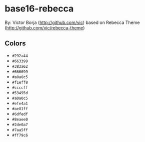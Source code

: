 # base16-rebecca

By: Victor Borja (http://github.com/vic) based on Rebecca Theme (http://github.com/vic/rebecca-theme)

## Colors

* `#292a44`
* `#663399`
* `#383a62`
* `#666699`
* `#a0a0c5`
* `#f1eff8`
* `#ccccff`
* `#53495d`
* `#a0a0c5`
* `#efe4a1`
* `#ae81ff`
* `#6dfedf`
* `#8eaee0`
* `#2de0a7`
* `#7aa5ff`
* `#ff79c6`
